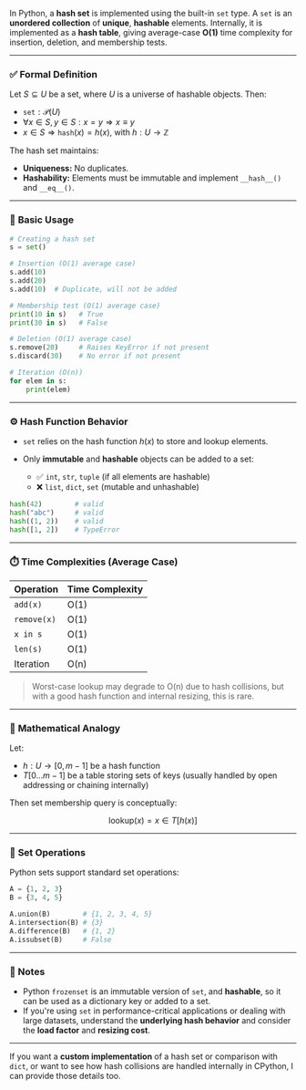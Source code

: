 In Python, a **hash set** is implemented using the built-in `set` type. A `set` is an **unordered collection** of **unique**, **hashable** elements. Internally, it is implemented as a **hash table**, giving average-case **O(1)** time complexity for insertion, deletion, and membership tests.

---

### ✅ **Formal Definition**

Let $S \subseteq U$ be a set, where $U$ is a universe of hashable objects. Then:

* $\texttt{set} : \mathcal{P}(U)$
* $\forall x \in S, y \in S : x = y \Rightarrow x \equiv y$
* $x \in S \Rightarrow \texttt{hash}(x) = h(x)$, with $h: U \to \mathbb{Z}$

The hash set maintains:

* **Uniqueness:** No duplicates.
* **Hashability:** Elements must be immutable and implement `__hash__()` and `__eq__()`.

---

### 🧪 **Basic Usage**

```python
# Creating a hash set
s = set()

# Insertion (O(1) average case)
s.add(10)
s.add(20)
s.add(10)  # Duplicate, will not be added

# Membership test (O(1) average case)
print(10 in s)   # True
print(30 in s)   # False

# Deletion (O(1) average case)
s.remove(20)     # Raises KeyError if not present
s.discard(30)    # No error if not present

# Iteration (O(n))
for elem in s:
    print(elem)
```

---

### ⚙️ **Hash Function Behavior**

* `set` relies on the hash function $h(x)$ to store and lookup elements.
* Only **immutable** and **hashable** objects can be added to a set:

  * ✅ `int`, `str`, `tuple` (if all elements are hashable)
  * ❌ `list`, `dict`, `set` (mutable and unhashable)

```python
hash(42)        # valid
hash("abc")     # valid
hash((1, 2))    # valid
hash([1, 2])    # TypeError
```

---

### ⏱️ **Time Complexities (Average Case)**

| Operation   | Time Complexity |
| ----------- | --------------- |
| `add(x)`    | O(1)            |
| `remove(x)` | O(1)            |
| `x in s`    | O(1)            |
| `len(s)`    | O(1)            |
| Iteration   | O(n)            |

> Worst-case lookup may degrade to O(n) due to hash collisions, but with a good hash function and internal resizing, this is rare.

---

### 🧠 **Mathematical Analogy**

Let:

* $h: U \rightarrow [0, m-1]$ be a hash function
* $T[0 \ldots m-1]$ be a table storing sets of keys (usually handled by open addressing or chaining internally)

Then set membership query is conceptually:

$$
\text{lookup}(x) = x \in T[h(x)]
$$

---

### 🔁 **Set Operations**

Python sets support standard set operations:

```python
A = {1, 2, 3}
B = {3, 4, 5}

A.union(B)        # {1, 2, 3, 4, 5}
A.intersection(B) # {3}
A.difference(B)   # {1, 2}
A.issubset(B)     # False
```

---

### 📌 Notes

* Python `frozenset` is an immutable version of `set`, and **hashable**, so it can be used as a dictionary key or added to a set.
* If you're using `set` in performance-critical applications or dealing with large datasets, understand the **underlying hash behavior** and consider the **load factor** and **resizing cost**.

---

If you want a **custom implementation** of a hash set or comparison with `dict`, or want to see how hash collisions are handled internally in CPython, I can provide those details too.




